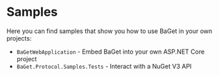 # Samples

Here you can find samples that show you how to use BaGet in your own projects:

* `BaGetWebApplication` - Embed BaGet into your own ASP.NET Core project
* `BaGet.Protocol.Samples.Tests` - Interact with a NuGet V3 API
